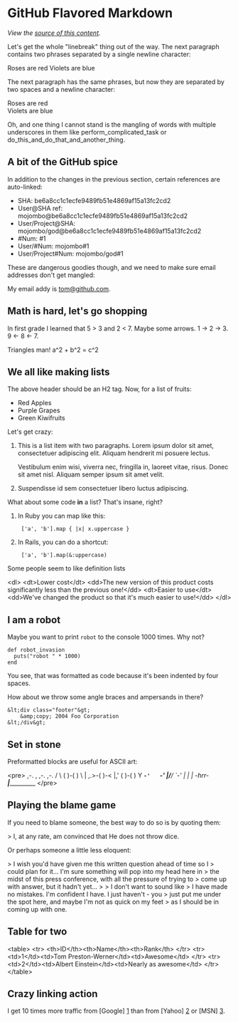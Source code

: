 GitHub Flavored Markdown
================================

*View the [source of this content](http://github.github.com/github-flavored-markdown/sample_content.html).*

Let's get the whole "linebreak" thing out of the way. The next paragraph contains two phrases separated by a single newline character:

Roses are red
Violets are blue

The next paragraph has the same phrases, but now they are separated by two spaces and a newline character:

Roses are red  
Violets are blue

Oh, and one thing I cannot stand is the mangling of words with multiple underscores in them like perform_complicated_task or do_this_and_do_that_and_another_thing.

A bit of the GitHub spice
-------------------------

In addition to the changes in the previous section, certain references are auto-linked:

* SHA: be6a8cc1c1ecfe9489fb51e4869af15a13fc2cd2
* User@SHA ref: mojombo@be6a8cc1c1ecfe9489fb51e4869af15a13fc2cd2
* User/Project@SHA: mojombo/god@be6a8cc1c1ecfe9489fb51e4869af15a13fc2cd2
* \#Num: #1
* User/#Num: mojombo#1
* User/Project#Num: mojombo/god#1

These are dangerous goodies though, and we need to make sure email addresses don't get mangled:

My email addy is tom@github.com.

Math is hard, let's go shopping
-------------------------------

In first grade I learned that 5 &gt; 3 and 2 &lt; 7. Maybe some arrows. 1 -&gt; 2 -&gt; 3. 9 &lt;- 8 &lt;- 7.

Triangles man! a^2 + b^2 = c^2

We all like making lists
------------------------

The above header should be an H2 tag. Now, for a list of fruits:

* Red Apples
* Purple Grapes
* Green Kiwifruits

Let's get crazy:

1.  This is a list item with two paragraphs. Lorem ipsum dolor
    sit amet, consectetuer adipiscing elit. Aliquam hendrerit
    mi posuere lectus.

    Vestibulum enim wisi, viverra nec, fringilla in, laoreet
    vitae, risus. Donec sit amet nisl. Aliquam semper ipsum
    sit amet velit.

2.  Suspendisse id sem consectetuer libero luctus adipiscing.

What about some code **in** a list? That's insane, right?

1. In Ruby you can map like this:

        ['a', 'b'].map { |x| x.uppercase }

2. In Rails, you can do a shortcut:

        ['a', 'b'].map(&:uppercase)

Some people seem to like definition lists

&lt;dl&gt;
  &lt;dt&gt;Lower cost&lt;/dt&gt;
  &lt;dd&gt;The new version of this product costs significantly less than the previous one!&lt;/dd&gt;
  &lt;dt&gt;Easier to use&lt;/dt&gt;
  &lt;dd&gt;We've changed the product so that it's much easier to use!&lt;/dd&gt;
&lt;/dl&gt;

I am a robot
------------

Maybe you want to print `robot` to the console 1000 times. Why not?

    def robot_invasion
      puts("robot " * 1000)
    end

You see, that was formatted as code because it's been indented by four spaces.

How about we throw some angle braces and ampersands in there?

    &lt;div class="footer"&gt;
        &amp;copy; 2004 Foo Corporation
    &lt;/div&gt;

Set in stone
------------

Preformatted blocks are useful for ASCII art:

&lt;pre&gt;
             ,-. 
    ,     ,-.   ,-. 
   / \   (   )-(   ) 
   \ |  ,.&gt;-(   )-&lt; 
    \|,' (   )-(   ) 
     Y ___`-'   `-' 
     |/__/   `-' 
     | 
     | 
     |    -hrr- 
  ___|_____________ 
&lt;/pre&gt;

Playing the blame game
----------------------

If you need to blame someone, the best way to do so is by quoting them:

&gt; I, at any rate, am convinced that He does not throw dice.

Or perhaps someone a little less eloquent:

&gt; I wish you'd have given me this written question ahead of time so I
&gt; could plan for it... I'm sure something will pop into my head here in
&gt; the midst of this press conference, with all the pressure of trying to
&gt; come up with answer, but it hadn't yet...
&gt;
&gt; I don't want to sound like
&gt; I have made no mistakes. I'm confident I have. I just haven't - you
&gt; just put me under the spot here, and maybe I'm not as quick on my feet
&gt; as I should be in coming up with one.

Table for two
-------------

&lt;table&gt;
  &lt;tr&gt;
    &lt;th&gt;ID&lt;/th&gt;&lt;th&gt;Name&lt;/th&gt;&lt;th&gt;Rank&lt;/th&gt;
  &lt;/tr&gt;
  &lt;tr&gt;
    &lt;td&gt;1&lt;/td&gt;&lt;td&gt;Tom Preston-Werner&lt;/td&gt;&lt;td&gt;Awesome&lt;/td&gt;
  &lt;/tr&gt;
  &lt;tr&gt;
    &lt;td&gt;2&lt;/td&gt;&lt;td&gt;Albert Einstein&lt;/td&gt;&lt;td&gt;Nearly as awesome&lt;/td&gt;
  &lt;/tr&gt;
&lt;/table&gt;

Crazy linking action
--------------------

I get 10 times more traffic from [Google] [1] than from
[Yahoo] [2] or [MSN] [3].

  [1]: http://google.com/        "Google"
  [2]: http://search.yahoo.com/  "Yahoo Search"
  [3]: http://search.msn.com/    "MSN Search"
